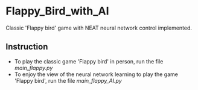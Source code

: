 # Flappy_Bird_with_AI
Classic 'Flappy bird' game with NEAT neural network control implemented.

## Instruction
- To play the classic game 'Flappy bird' in person, run the file _main_flappy.py_
- To enjoy the view of the neural network learning to play the game 'Flappy bird', run the file _main_flappy_AI.py_
